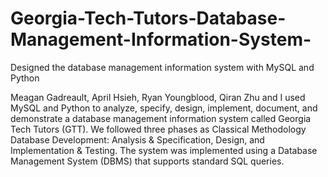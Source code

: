 # Georgia-Tech-Tutors-Database-Management-Information-System-
 Designed the database management information system with MySQL and Python


Meagan Gadreault, April Hsieh, Ryan Youngblood, Qiran Zhu and I used MySQL and Python to analyze, 
specify, design, implement, document, and demonstrate a database management information system 
called Georgia Tech Tutors (GTT). We followed three phases as Classical Methodology Database 
Development: Analysis & Specification, Design, and Implementation & Testing. The system was 
implemented using a Database Management System (DBMS) that supports standard SQL queries. 
